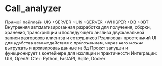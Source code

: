# Call_analyzer
Прямой пайплайн UIS->SERVER->UIS->SERVER->WHISPER->DB->GBT
Внутренняя автоматизированная разработка для получения, сборки, хранения, транскрипции и последующего анализа двухканальной записи разговоров клиентов и сотрудников
Реализован простенький UI для удобства взаимодействия с приложением, через него можно выгружать и архивироваь данные из бд
Проект запущен и функционирует в контейнере для изоляции и практичности
Интеграции: UIS, OpenAI
Стек: Python, FastAPI, Sqlite, Docker